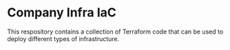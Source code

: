 # Company Infra IaC

This respository contains a collection of Terraform code that can be used to deploy different types of infrastructure.
